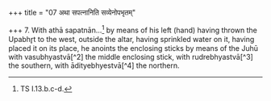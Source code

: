 +++
title = "07 अथा सपत्नानिति सव्येनोपभृतम्"

+++
7. With athā sapatnān...[^1] by means of his left (hand) having thrown the Upabhr̥t to the west, outside the altar, having sprinkled water on it, having placed it on its place, he anoints the enclosing sticks by means of the Juhū with vasubhyastvā[^2] the middle enclosing stick, with rudrebhyastvā[^3] the southern, with ādityebhyestvā[^4] the northern.  

[^1]: TS I.13.b.c-d.  

[^2-4]: TSI.1.13.c.  
